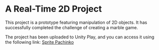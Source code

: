 # A Real-Time 2D Project

This project is a prototype featuring manipulation of 2D objects. It has successfully completed the challenge of creating a marble game.

The project has been uploaded to Unity Play, and you can access it using the following link: [Sprite Pachinko](https://play.unity.com/mg/other/sprite-pachinko-661)
